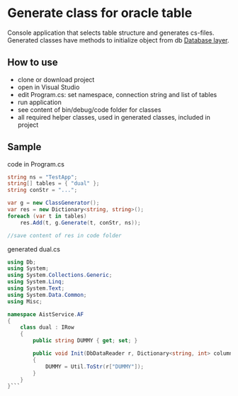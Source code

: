 # Generate class for oracle table

Console application that selects table structure and generates cs-files.<br/>
Generated classes have methods to initialize object from db [Database layer](https://github.com/miptleha/cs-ora-dblayer).


## How to use
-   clone or download project
-   open in Visual Studio
-   edit Program.cs: set namespace, connection string and list of tables
-   run application
-   see content of bin/debug/code folder for classes
-   all required helper classes, used in generated classes, included in project

## Sample

code in Program.cs
```cs
string ns = "TestApp";
string[] tables = { "dual" };
string conStr = "...";

var g = new ClassGenerator();
var res = new Dictionary<string, string>();
foreach (var t in tables)
    res.Add(t, g.Generate(t, conStr, ns));

//save content of res in code folder

```

generated dual.cs
```cs
using Db;
using System;
using System.Collections.Generic;
using System.Linq;
using System.Text;
using System.Data.Common;
using Misc;

namespace AistService.AF
{
    class dual : IRow
    {
        public string DUMMY { get; set; }

        public void Init(DbDataReader r, Dictionary<string, int> columns)
        {
            DUMMY = Util.ToStr(r["DUMMY"]);
        }
    }
}```
